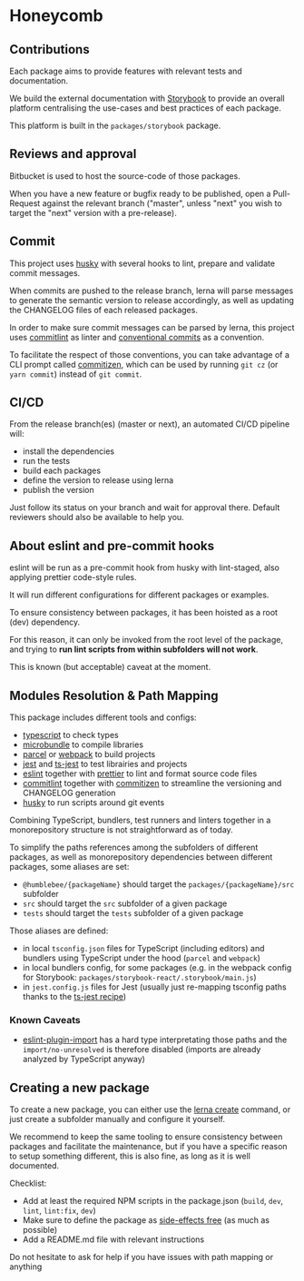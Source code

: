 # Honeycomb

## Contributions

Each package aims to provide features with relevant tests and documentation.

We build the external documentation with [Storybook](https://storybook.js.org/) to provide
an overall platform centralising the use-cases and best practices of each package.

This platform is built in the `packages/storybook` package.

## Reviews and approval

Bitbucket is used to host the source-code of those packages.

When you have a new feature or bugfix ready to be published,
open a Pull-Request against the relevant branch
("master", unless "next" you wish to target the "next" version with a pre-release).

## Commit

This project uses [husky](https://github.com/typicode/husky) with several hooks to lint,
prepare and validate commit messages.

When commits are pushed to the release branch,
lerna will parse messages to generate the semantic version to release accordingly,
as well as updating the CHANGELOG files of each released packages.

In order to make sure commit messages can be parsed by lerna,
this project uses [commitlint](https://commitlint.js.org/) as linter and [conventional commits](https://www.conventionalcommits.org/en/) as a convention.

To facilitate the respect of those conventions, you can take advantage
of a CLI prompt called [commitizen](https://commitizen.github.io/cz-cli/),
which can be used by running `git cz` (or `yarn commit`) instead of `git commit`.

## CI/CD

From the release branch(es) (master or next), an automated CI/CD pipeline will:

- install the dependencies
- run the tests
- build each packages
- define the version to release using lerna
- publish the version

Just follow its status on your branch and wait for approval there.
Default reviewers should also be available to help you.

## About eslint and pre-commit hooks

eslint will be run as a pre-commit hook from husky with lint-staged, also applying prettier code-style rules.

It will run different configurations for different packages or examples.

To ensure consistency between packages, it has been hoisted as a root (dev) dependency.

For this reason, it can only be invoked from the root level of the package, and trying to **run lint scripts from within subfolders will not work**.

This is known (but acceptable) caveat at the moment.

## Modules Resolution & Path Mapping

This package includes different tools and configs:

- [typescript](https://www.typescriptlang.org/) to check types
- [microbundle](https://github.com/developit/microbundle) to compile libraries
- [parcel](https://parceljs.org/) or [webpack](https://webpack.js.org/) to build projects
- [jest](https://jestjs.io/) and [ts-jest](https://kulshekhar.github.io/ts-jest/) to test librairies and projects
- [eslint](https://eslint.org/) together with [prettier](https://prettier.io/) to lint and format source code files
- [commitlint](https://commitlint.js.org) together with [commitizen](http://commitizen.github.io/cz-cli/) to streamline the versioning and CHANGELOG generation
- [husky](https://github.com/typicode/husky) to run scripts around git events

Combining TypeScript, bundlers, test runners and linters together in a monorepository structure is not straightforward as of today.

To simplify the paths references among the subfolders of different packages, as well as monorepository dependencies between different packages, some aliases are set:

- `@humblebee/{packageName}` should target the `packages/{packageName}/src` subfolder
- `src` should target the `src` subfolder of a given package
- `tests` should target the `tests` subfolder of a given package

Those aliases are defined:

- in local `tsconfig.json` files for TypeScript (including editors) and bundlers using TypeScript under the hood (`parcel` and `webpack`)
- in local bundlers config, for some packages (e.g. in the webpack config for Storybook: `packages/storybook-react/.storybook/main.js`)
- in `jest.config.js` files for Jest (usually just re-mapping tsconfig paths thanks to the [ts-jest recipe](https://kulshekhar.github.io/ts-jest/user/config/#paths-mapping))

### Known Caveats

- [eslint-plugin-import](https://github.com/benmosher/eslint-plugin-import) has a hard type interpretating those paths
  and the `import/no-unresolved` is therefore disabled (imports are already analyzed by TypeScript anyway)

## Creating a new package

To create a new package, you can either use the [lerna create](https://github.com/lerna/lerna/tree/master/commands/create#readme) command,
or just create a subfolder manually and configure it yourself.

We recommend to keep the same tooling to ensure consistency between packages and facilitate the maintenance,
but if you have a specific reason to setup something different,
this is also fine, as long as it is well documented.

Checklist:

- Add at least the required NPM scripts in the package.json (`build`, `dev`, `lint`, `lint:fix`, `dev`)
- Make sure to define the package as [side-effects free](https://webpack.js.org/guides/tree-shaking/) (as much as possible)
- Add a README.md file with relevant instructions

Do not hesitate to ask for help if you have issues with path mapping or anything
